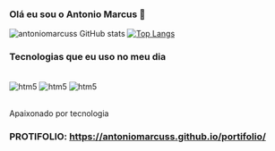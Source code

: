 ### Olá eu sou o Antonio Marcus 👋

![antoniomarcuss GitHub stats](https://github-readme-stats.vercel.app/api?username=antoniomarcuss&show_icons=true&theme=dracula)
[![Top Langs](https://github-readme-stats.vercel.app/api/top-langs/?username=antoniomarcuss)](https://github.com/antoniomarcuss/github-readme-stats)
### Tecnologias que eu uso no meu dia
<div style"display: inline_block"><br/>
<img align="center" alt="htm5" src="https://img.shields.io/badge/HTML5-E34F26?style=for-the-badge&logo=html5&logoColor=white"/>
<img align="center" alt="htm5" src="https://img.shields.io/badge/CSS3-1572B6?style=for-the-badge&logo=css3&logoColor=white"/>
<img align="center" alt="htm5" src="https://img.shields.io/badge/JavaScript-F7DF1E?style=for-the-badge&logo=javascript&logoColor=black"/>
</div><br/>

Apaixonado por tecnologia 

### PROTIFOLIO: https://antoniomarcuss.github.io/portifolio/
